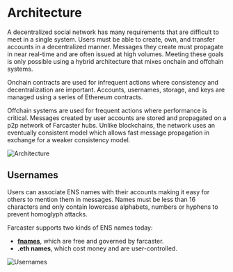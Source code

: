 # Architecture

A decentralized social network has many requirements that are difficult to meet in a single system. Users must be able
to create, own, and transfer accounts in a decentralized manner. Messages they create must propagate in near real-time
and are often issued at high volumes. Meeting these goals is only possible using a hybrid architecture that mixes
onchain and offchain systems.

Onchain contracts are used for infrequent actions where consistency and decentralization are important. Accounts,
usernames, storage, and keys are managed using a series of Ethereum contracts.

Offchain systems are used for frequent actions where performance is critical. Messages created by user accounts are
stored and propagated on a p2p network of Farcaster hubs. Unlike blockchains, the network uses an eventually consistent
model which allows fast message propagation in exchange for a weaker consistency model.

![Architecture](/assets/architecture.png)

## Usernames

Users can associate ENS names with their accounts making it easy for others to mention them in messages. Names must be
less than 16 characters and only contain lowercase alphabets, numbers or hyphens to prevent homoglyph attacks.

Farcaster supports two kinds of ENS names today:

- [**fnames**](), which are free and governed by farcaster.
- **.eth names**, which cost money and are user-controlled.

![Usernames](/assets/usernames.png)
